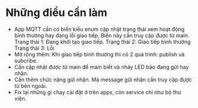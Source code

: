 # Những điều cần làm

- App MQTT cần có biến kiểu enum cập nhật trạng thái xem hoạt động bình thường hay đang lỗi giao tiếp. Biến này cần truy cập được từ main.
    Trạng thái 1: Đang khởi tạo giao tiếp.
    Trạng thái 2: Giao tiếp bình thường
    Trạng thái 3: Lỗi
- Mở rộng thêm: Khi giao tiếp bình thường thì có 2 quá trình: publish và subcribe.
- Cần cập nhật được từ main để main biết và nháy LED báo đang gửi hay nhận.
- Cần thêm chức năng gửi nhận. Mà message gửi nhận cần truy cập được từ bên ngoài.
- Fix lại những gì chạy cài đặt ở trên apps, còn service chỉ như bộ thư viện.